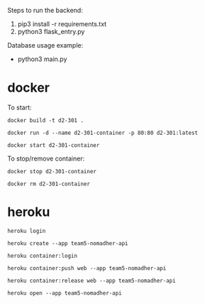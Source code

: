 Steps to run the backend:
1. pip3 install -r requirements.txt
2. python3 flask_entry.py

Database usage example:
- python3 main.py


# docker
To start:

`docker build -t d2-301 .`

`docker run -d --name d2-301-container -p 80:80 d2-301:latest`

`docker start d2-301-container`

To stop/remove container:

`docker stop d2-301-container`

`docker rm d2-301-container`

# heroku
`heroku login`

`heroku create --app team5-nomadher-api`

`heroku container:login`

`heroku container:push web --app team5-nomadher-api`

`heroku container:release web --app team5-nomadher-api`

`heroku open --app team5-nomadher-api`